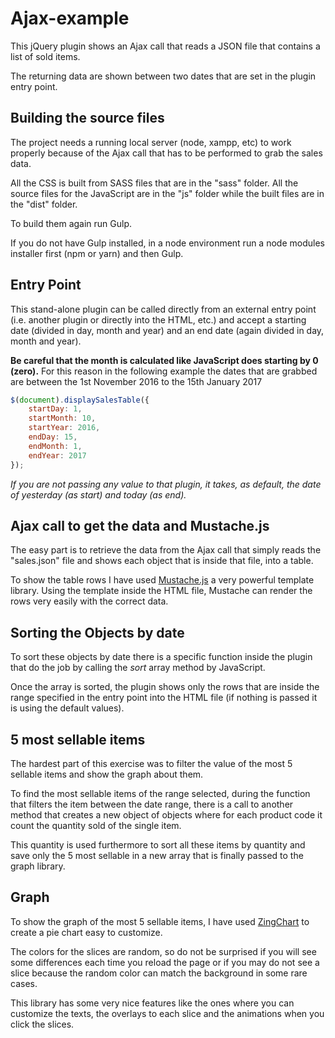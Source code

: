 # Ajax-example

This jQuery plugin shows an Ajax call that reads a JSON file that contains a list of sold items.

The returning data are shown between two dates that are set in the plugin entry point.


## Building the source files

The project needs a running local server (node, xampp, etc) to work properly because of the Ajax call that has to be performed to grab the sales data.

All the CSS is built from SASS files that are in the "sass" folder. All the source files for the JavaScript are in the "js" folder while the built files are in the "dist" folder.

To build them again run Gulp.

If you do not have Gulp installed, in a node environment run a node modules installer first (npm or yarn) and then Gulp.


## Entry Point

This stand-alone plugin can be called directly from an external entry point (i.e. another plugin or directly into the HTML, etc.) and accept a starting date (divided in day, month and year) and an end date (again divided in day, month and year).

**Be careful that the month is calculated like JavaScript does starting by 0 (zero).** For this reason in the following example the dates that are grabbed are between the 1st November 2016 to the 15th January 2017

```javascript
$(document).displaySalesTable({
    startDay: 1,
    startMonth: 10,
    startYear: 2016,
    endDay: 15,
    endMonth: 1,
    endYear: 2017
});
```

*If you are not passing any value to that plugin, it takes, as default, the date of yesterday (as start) and today (as end).*


## Ajax call to get the data and Mustache.js

The easy part is to retrieve the data from the Ajax call that simply reads the "sales.json" file and shows each object that is inside that file, into a table.

To show the table rows I have used [Mustache.js](https://github.com/janl/mustache.js/) a very powerful template library. Using the template inside the HTML file, Mustache can render the rows very easily with the correct data.


## Sorting the Objects by date

To sort these objects by date there is a specific function inside the plugin that do the job by calling the *sort* array method by JavaScript.

Once the array is sorted, the plugin shows only the rows that are inside the range specified in the entry point into the HTML file (if nothing is passed it is using the default values).


## 5 most sellable items

The hardest part of this exercise was to filter the value of the most 5 sellable items and show the graph about them.

To find the most sellable items of the range selected, during the function that filters the item between the date range, there is a call to another method that creates a new object of objects where for each product code it count the quantity sold of the single item.

This quantity is used furthermore to sort all these items by quantity and save only the 5 most sellable in a new array that is finally passed to the graph library.


## Graph

To show the graph of the most 5 sellable items, I have used [ZingChart](https://www.zingchart.com/) to create a pie chart easy to customize.

The colors for the slices are random, so do not be surprised if you will see some differences each time you reload the page or if you may do not see a slice because the random color can match the background in some rare cases.

This library has some very nice features like the ones where you can customize the texts, the overlays to each slice and the animations when you click the slices.
